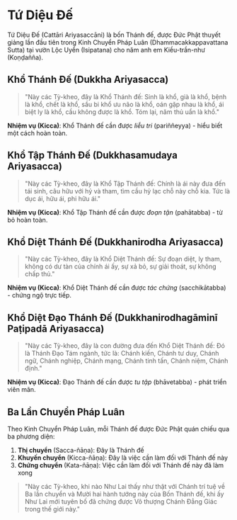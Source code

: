 # Tứ Diệu Đế

Tứ Diệu Đế (Cattāri Ariyasaccāni) là bốn Thánh đế, được Đức Phật thuyết giảng lần đầu tiên trong Kinh Chuyển Pháp Luân (Dhammacakkappavattana Sutta) tại vườn Lộc Uyển (Isipatana) cho năm anh em Kiều-trần-như (Koṇḍañña).

## Khổ Thánh Đế (Dukkha Ariyasacca)

> "Này các Tỳ-kheo, đây là Khổ Thánh đế: Sinh là khổ, già là khổ, bệnh là khổ, chết là khổ, sầu bi khổ ưu não là khổ, oán gặp nhau là khổ, ái biệt ly là khổ, cầu không được là khổ. Tóm lại, năm thủ uẩn là khổ."

**Nhiệm vụ (Kicca)**: Khổ Thánh đế cần được *liễu tri* (pariññeyya) - hiểu biết một cách hoàn toàn.

## Khổ Tập Thánh Đế (Dukkhasamudaya Ariyasacca)

> "Này các Tỳ-kheo, đây là Khổ Tập Thánh đế: Chính là ái này đưa đến tái sinh, câu hữu với hỷ và tham, tìm cầu hỷ lạc chỗ này chỗ kia. Tức là dục ái, hữu ái, phi hữu ái."

**Nhiệm vụ (Kicca)**: Khổ Tập Thánh đế cần được *đoạn tận* (pahātabba) - từ bỏ hoàn toàn.

## Khổ Diệt Thánh Đế (Dukkhanirodha Ariyasacca)

> "Này các Tỳ-kheo, đây là Khổ Diệt Thánh đế: Sự đoạn diệt, ly tham, không có dư tàn của chính ái ấy, sự xả bỏ, sự giải thoát, sự không chấp thủ."

**Nhiệm vụ (Kicca)**: Khổ Diệt Thánh đế cần được *tác chứng* (sacchikātabba) - chứng ngộ trực tiếp.

## Khổ Diệt Đạo Thánh Đế (Dukkhanirodhagāminī Paṭipadā Ariyasacca)

> "Này các Tỳ-kheo, đây là con đường đưa đến Khổ Diệt Thánh đế: Đó là Thánh Đạo Tám ngành, tức là: Chánh kiến, Chánh tư duy, Chánh ngữ, Chánh nghiệp, Chánh mạng, Chánh tinh tấn, Chánh niệm, Chánh định."

**Nhiệm vụ (Kicca)**: Đạo Thánh đế cần được *tu tập* (bhāvetabba) - phát triển viên mãn.

## Ba Lần Chuyển Pháp Luân

Theo Kinh Chuyển Pháp Luân, mỗi Thánh đế được Đức Phật quán chiếu qua ba phương diện:

1. **Thị chuyển** (Sacca-ñāṇa): Đây là Thánh đế
2. **Khuyến chuyển** (Kicca-ñāṇa): Đây là việc cần làm đối với Thánh đế này
3. **Chứng chuyển** (Kata-ñāṇa): Việc cần làm đối với Thánh đế này đã làm xong

> "Này các Tỳ-kheo, khi nào Như Lai thấy như thật với Chánh trí tuệ về Ba lần chuyển và Mười hai hành tướng này của Bốn Thánh đế, khi ấy Như Lai mới tuyên bố đã chứng được Vô thượng Chánh Đẳng Giác trong thế giới này."
